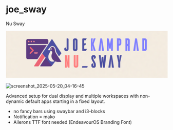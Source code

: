 # joe_sway
Nu Sway

![joeswqay_banner](https://raw.githubusercontent.com/killajoe/joe_sway/refs/heads/main/joesway_banner.png)

![screenshot_2025-05-20_04-16-45](https://github.com/user-attachments/assets/715ae71d-f98d-4fe0-b24b-3aefa1908bd4)

Advanced setup for dual display and multiple workspaces with non-dynamic default apps starting in a fixed layout.
* no fancy bars using swaybar and i3-blocks
* Notification = mako
* Ailerons TTF font needed (EndeavourOS Branding Font)
 
